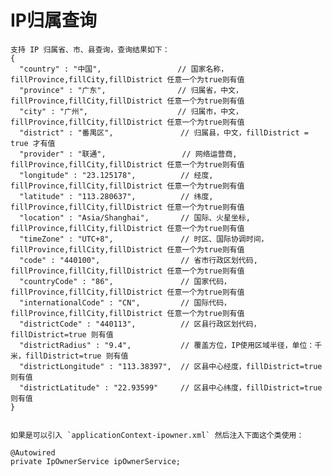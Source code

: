 # IP归属查询
    支持 IP 归属省、市、县查询，查询结果如下：
    {
      "country" : "中国",                 // 国家名称，fillProvince,fillCity,fillDistrict 任意一个为true则有值
      "province" : "广东",                // 归属省，中文，fillProvince,fillCity,fillDistrict 任意一个为true则有值
      "city" : "广州",                    // 归属市，中文，fillProvince,fillCity,fillDistrict 任意一个为true则有值
      "district" : "番禺区",               // 归属县，中文，fillDistrict = true 才有值
      "provider" : "联通",                 // 网络运营商, fillProvince,fillCity,fillDistrict 任意一个为true则有值
      "longitude" : "23.125178",          // 经度, fillProvince,fillCity,fillDistrict 任意一个为true则有值
      "latitude" : "113.280637",          // 纬度, fillProvince,fillCity,fillDistrict 任意一个为true则有值
      "location" : "Asia/Shanghai",       // 国际、火星坐标, fillProvince,fillCity,fillDistrict 任意一个为true则有值
      "timeZone" : "UTC+8",               // 时区、国际协调时间，fillProvince,fillCity,fillDistrict 任意一个为true则有值
      "code" : "440100",                  // 省市行政区划代码, fillProvince,fillCity,fillDistrict 任意一个为true则有值
      "countryCode" : "86",               // 国家代码，fillProvince,fillCity,fillDistrict 任意一个为true则有值
      "internationalCode" : "CN",         // 国际代码，fillProvince,fillCity,fillDistrict 任意一个为true则有值
      "districtCode" : "440113",          // 区县行政区划代码，fillDistrict=true 则有值
      "districtRadius" : "9.4",           // 覆盖方位，IP使用区域半径，单位：千米，fillDistrict=true 则有值
      "districtLongitude" : "113.38397",  // 区县中心经度，fillDistrict=true 则有值
      "districtLatitude" : "22.93599"     // 区县中心纬度，fillDistrict=true 则有值
    }


    如果是可以引入 `applicationContext-ipowner.xml` 然后注入下面这个类使用：
    
    @Autowired
    private IpOwnerService ipOwnerService;
